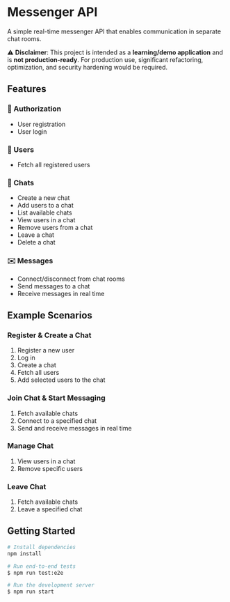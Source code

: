 # Messenger API

A simple real-time messenger API that enables communication in separate chat rooms.  

⚠️ **Disclaimer**: This project is intended as a **learning/demo application** and is **not production-ready**. For production use, significant refactoring, optimization, and security hardening would be required.

## Features

### 🔐 Authorization
- User registration
- User login

### 👥 Users
- Fetch all registered users

### 💬 Chats
- Create a new chat
- Add users to a chat
- List available chats
- View users in a chat
- Remove users from a chat
- Leave a chat
- Delete a chat

### ✉️ Messages
- Connect/disconnect from chat rooms
- Send messages to a chat
- Receive messages in real time

## Example Scenarios

### Register & Create a Chat
1. Register a new user  
2. Log in  
3. Create a chat  
4. Fetch all users  
5. Add selected users to the chat  

### Join Chat & Start Messaging
1. Fetch available chats  
2. Connect to a specified chat  
3. Send and receive messages in real time  

### Manage Chat
1. View users in a chat  
2. Remove specific users  

### Leave Chat
1. Fetch available chats  
2. Leave a specified chat  

## Getting Started

```bash
# Install dependencies
npm install

# Run end-to-end tests
$ npm run test:e2e

# Run the development server
$ npm run start
```
